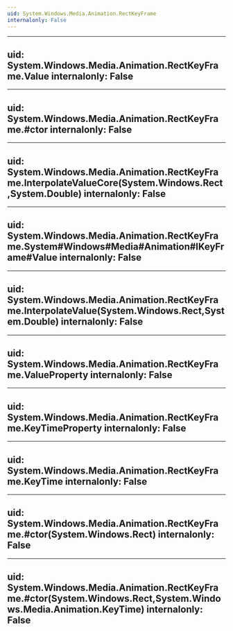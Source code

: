 ```yaml
---
uid: System.Windows.Media.Animation.RectKeyFrame
internalonly: False
---
```


---
uid: System.Windows.Media.Animation.RectKeyFrame.Value
internalonly: False
---

---
uid: System.Windows.Media.Animation.RectKeyFrame.#ctor
internalonly: False
---

---
uid: System.Windows.Media.Animation.RectKeyFrame.InterpolateValueCore(System.Windows.Rect,System.Double)
internalonly: False
---

---
uid: System.Windows.Media.Animation.RectKeyFrame.System#Windows#Media#Animation#IKeyFrame#Value
internalonly: False
---

---
uid: System.Windows.Media.Animation.RectKeyFrame.InterpolateValue(System.Windows.Rect,System.Double)
internalonly: False
---

---
uid: System.Windows.Media.Animation.RectKeyFrame.ValueProperty
internalonly: False
---

---
uid: System.Windows.Media.Animation.RectKeyFrame.KeyTimeProperty
internalonly: False
---

---
uid: System.Windows.Media.Animation.RectKeyFrame.KeyTime
internalonly: False
---

---
uid: System.Windows.Media.Animation.RectKeyFrame.#ctor(System.Windows.Rect)
internalonly: False
---

---
uid: System.Windows.Media.Animation.RectKeyFrame.#ctor(System.Windows.Rect,System.Windows.Media.Animation.KeyTime)
internalonly: False
---
